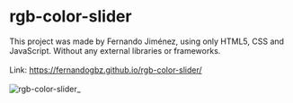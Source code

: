 # rgb-color-slider
This project was made by Fernando Jiménez, using only HTML5, CSS and JavaScript. Without any external libraries or frameworks.
<br>
<br>
Link: https://fernandogbz.github.io/rgb-color-slider/
<br>
<br>
![rgb-color-slider_](https://user-images.githubusercontent.com/112293116/228226923-832700ac-340e-4c1e-ad89-b3de670b2758.png)
